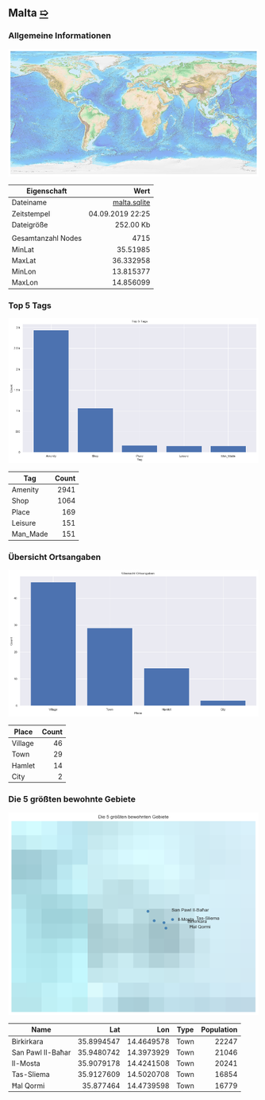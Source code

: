 ## Malta [&#10159;](malta.sqlite)

### Allgemeine Informationen

![Overview](./Images/malta_overview.png)

|Eigenschaft|Wert|
|-|-:|
Dateiname|[malta.sqlite](malta.sqlite)|
Zeitstempel|04.09.2019 22:25|
Dateigr&ouml;&szlig;e|252.00 Kb|
|||
Gesamtanzahl Nodes|4715|
|MinLat|35.51985|
|MaxLat|36.332958|
|MinLon|13.815377|
|MaxLon|14.856099|

### Top 5 Tags

![Tags](./Images/malta_tags.png)

|Tag|Count|
|-|-:|
|Amenity|2941|
|Shop|1064|
|Place|169|
|Leisure|151|
|Man_Made|151|

### &Uuml;bersicht Ortsangaben

![Places](./Images/malta_places.png)

|Place|Count|
|-|-:|
|Village|46|
|Town|29|
|Hamlet|14|
|City|2|

### Die 5 gr&ouml;&szlig;ten bewohnte Gebiete

![Places](./Images/malta_topplaces.png)

|Name|Lat|Lon|Type|Population|
|----|--:|--:|:--:|---------:|
|Birkirkara|35.8994547|14.4649578|Town|22247|
|San Pawl Il-Baħar|35.9480742|14.3973929|Town|21046|
|Il-Mosta|35.9079178|14.4241508|Town|20241|
|Tas-Sliema|35.9127609|14.5020708|Town|16854|
|Ħal Qormi|35.877464|14.4739598|Town|16779|
